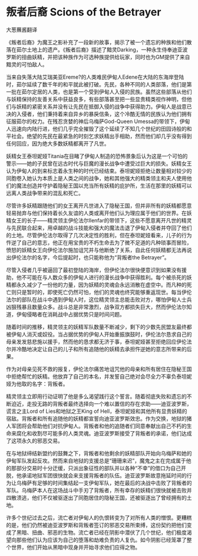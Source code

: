 # 叛者后裔 Scions of the Betrayer

大葱蘸酱翻译

《叛者后裔》为魔王之影补充了一段新的故事，揭示了被一个遗忘的种族和他们散落在茹尔土地上的遗产。《叛者后裔》描述了黯灵Darking，一种永生侍奉迪亚波罗斯的扭曲妖精，并把该种族作为可选种族提供给玩家，同时也为GM提供了来自黯灵的可怕敌人。

当来自失落大陆艾瑞美亚Ereme?的人类难民伊甸人Edene在大陆的东海岸登陆时，茹尔延续了数千年的和平就此被打破。先民，各种不同的人类部落，他们是第一批在茹尔定居的人类，也是第一个受到伊甸人入侵的民族。虽然这些部落从他们与妖精保持的友善关系中获益良多，有些部落甚至把一些显贵精类视作神明，但他们与妖精的紧密关系并没有让先民在抵御入侵的战争中获得助力。伊甸人是战意已决的入侵者，他们秉持着来自异乡的暴戾信条，这个冷酷无情的民族认为他们拥有征服茹尔的权力。在残忍贪婪的神后乌梅萨God-Queen
Umessa的带领下，伊甸人迅速向内陆行进，他们几乎完全摧毁了这个延续了不知几个世纪的田园诗般的和平社会。绝望的先民在最紧急的时刻乞求妖精出手相助，然而他们却几乎没有得到任何回应，因为绝大多数妖精都离开了凡世。

妖精女王泰坦妮娅Titania在目睹了伊甸人制造的恐怖景象后认为这是一个可怕的警示——她的子民曾在远古时代与巨魔的漫长战争中遭受过巨大的损失。妖精女王认为伊甸人的到来标志着永生种的时代已经结束。泰坦妮娅拒绝让数量相对较少的同胞卷入她认为本质上是人类之间的战争，她和其他强大的精类领主和夫人使用他们的魔法创造并守护着隐秘王国以充当所有妖精的庇护所，生活在那里的妖精可以远离人类战争带来的混乱和死亡。

尽管许多妖精跟随他们的女王离开凡世进入了隐秘王国，但并非所有的妖精都愿意轻易抛弃与他们保持着长久友谊的人类或离开他们认为理应属于他们的世界。在妖精女王的长子——精灵领主伊伦法尔Ilenfar的带领下，这些不愿意离开凡世的精灵与先民联合起来，用卓越的战斗技能和强大的魔法击退了伊甸入侵者并夺回了他们的土地。尽管伊伦法尔取得了几次决定性的胜利，但在泰坦妮娅看来，儿子的行为忤逆了自己的意志，他正在用宝贵的不朽生命去为了微不足道的凡种琐事而冒险，愤怒的妖精女王向伊伦法尔施加诅咒并与他断绝了关系，自此任何妖精都无法再说出伊伦法尔的名字，今后提起时，也只能称他为“背叛者the
Betrayer”。

尽管入侵者几乎被逼回了最初登陆的海岸，但伊伦法尔很快便意识到如果没有援助，他不可能在与人数众多的伊甸人进行的漫长战争中获得胜利。每个被杀死的妖精都永久减少了一份他的力量，因为妖精的灵魂会永远消散在虚空中。而凡种的死亡则只是暂时的，即使死亡仍然可怕，他们的灵魂也终究能够重返现世。每当伊伦法尔的部队在战斗中遇到伊甸人时，这位精灵领主总能击败对方，哪怕伊甸人士兵凶狠残暴且数量众多。战斗总是非常激烈，战争双方都损失巨大，然而伊伦法尔知道，伊甸侵略者在消耗战中占据优势只是时间问题。

随着时间的推移，精灵领主的妖精军队数量不断减少，剩下的少数先民盟友最终都被伊甸人消灭或奴役。当占据优势的伊甸人开始重振旗鼓时，伊伦法尔恳求自己的母亲发发慈悲施以援手，然而他的恳求都无济于事，泰坦妮娅甚至拒绝回应伊伦法尔并冷酷地决定让自己的儿子和所有追随他的妖精去承担忤逆她的意志所带来的后果。

作为对母亲见死不救的报复，伊伦法尔痛苦地诅咒他的母亲和所有居住在隐秘王国中拒绝帮忙的妖精。他放弃了自己的本名，并发誓自己绝对会尽全力不辜负泰坦妮娅为他取的名字：背叛者。

精灵领主立即用行动证明了他是多么渴望践行这个誓言。随着彻底失败和遗忘的不断迫近，走投无路的背叛者最终选择向一个难以置信的存在求助——迪亚波罗斯，谎言之主Lord
of Lies和地狱之王King of
Hell，泰坦妮娅和其他所有显贵妖精的宿敌。背叛者和所有追随他的妖精都宣誓向迪亚波罗斯效忠。作为交换，地狱的猪人军团将会帮助他们对抗伊甸人。背叛者和他的追随者们同意奉献出自己不朽的生命来腐化和收割尽可能多的人类灵魂。迪亚波罗斯接受了背叛者的承诺，他们达成了这项永久的邪恶交易。

在与地狱缔结新盟约的鼓舞之下，背叛者和他剩余的妖精部队开始向乌梅萨和她的伊甸军队发起反攻。然而来自地狱的支援总是“珊珊来迟”，魔鬼之主在完成属于他的那部分交易时十分迂缓，只派出象征性的部队并以各种“不幸”的借口为自己开脱，他承诺地狱军团很快就会来支援背叛者的队伍。迪亚波罗斯故意拖延时间的行为让乌梅萨有足够的时间集结起一支伊甸军队，她在最后的决战中击败了背叛者的军队。乌梅萨本人在这场战斗中手刃了背叛者，所有幸存的妖精们很快就被击败并四散溃逃，他们不仅被驱逐出了同胞居住的隐秘王国，还被驱逐出了曾经拥有的土地。

许多个世纪过去之后，流亡者对伊甸人的仇恨转变为了对所有人类的憎恨。更糟糕的是，他们仍然被迪亚波罗斯和背叛者签订的邪恶交易所束缚，这份契约把他们变成了黑暗、扭曲、邪恶的生物。流亡者已经在阴影中潜伏了几个世纪，他们极度渴望向那些他们认为应该为自己的堕落和劫难负责的人复仇。如今阴影已经笼罩了整个世界，他们开始从黑暗中现身并开始寻求他们应得之物。
